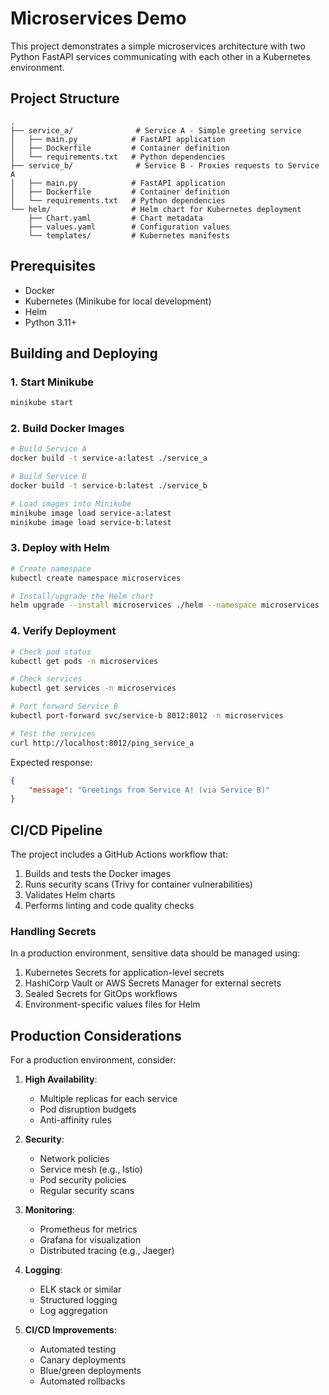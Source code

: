 # Microservices Demo

This project demonstrates a simple microservices architecture with two Python FastAPI services communicating with each other in a Kubernetes environment.

## Project Structure

```
.
├── service_a/              # Service A - Simple greeting service
│   ├── main.py            # FastAPI application
│   ├── Dockerfile         # Container definition
│   └── requirements.txt   # Python dependencies
├── service_b/              # Service B - Proxies requests to Service A
│   ├── main.py            # FastAPI application
│   ├── Dockerfile         # Container definition
│   └── requirements.txt   # Python dependencies
└── helm/                  # Helm chart for Kubernetes deployment
    ├── Chart.yaml         # Chart metadata
    ├── values.yaml        # Configuration values
    └── templates/         # Kubernetes manifests
```

## Prerequisites

- Docker
- Kubernetes (Minikube for local development)
- Helm
- Python 3.11+

## Building and Deploying

### 1. Start Minikube

```bash
minikube start
```

### 2. Build Docker Images

```bash
# Build Service A
docker build -t service-a:latest ./service_a

# Build Service B
docker build -t service-b:latest ./service_b

# Load images into Minikube
minikube image load service-a:latest
minikube image load service-b:latest
```

### 3. Deploy with Helm

```bash
# Create namespace
kubectl create namespace microservices

# Install/upgrade the Helm chart
helm upgrade --install microservices ./helm --namespace microservices
```

### 4. Verify Deployment

```bash
# Check pod status
kubectl get pods -n microservices

# Check services
kubectl get services -n microservices

# Port forward Service B
kubectl port-forward svc/service-b 8012:8012 -n microservices

# Test the services
curl http://localhost:8012/ping_service_a
```

Expected response:
```json
{
    "message": "Greetings from Service A! (via Service B)"
}
```

## CI/CD Pipeline

The project includes a GitHub Actions workflow that:

1. Builds and tests the Docker images
2. Runs security scans (Trivy for container vulnerabilities)
3. Validates Helm charts
4. Performs linting and code quality checks

### Handling Secrets

In a production environment, sensitive data should be managed using:

1. Kubernetes Secrets for application-level secrets
2. HashiCorp Vault or AWS Secrets Manager for external secrets
3. Sealed Secrets for GitOps workflows
4. Environment-specific values files for Helm

## Production Considerations

For a production environment, consider:

1. **High Availability**:
   - Multiple replicas for each service
   - Pod disruption budgets
   - Anti-affinity rules

2. **Security**:
   - Network policies
   - Service mesh (e.g., Istio)
   - Pod security policies
   - Regular security scans

3. **Monitoring**:
   - Prometheus for metrics
   - Grafana for visualization
   - Distributed tracing (e.g., Jaeger)

4. **Logging**:
   - ELK stack or similar
   - Structured logging
   - Log aggregation

5. **CI/CD Improvements**:
   - Automated testing
   - Canary deployments
   - Blue/green deployments
   - Automated rollbacks 